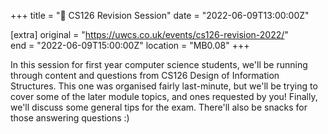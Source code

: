+++
title = "🧠 CS126 Revision Session"
date = "2022-06-09T13:00:00Z"

[extra]
original = "https://uwcs.co.uk/events/cs126-revision-2022/"    
end = "2022-06-09T15:00:00Z"
location = "MB0.08"
+++

In this session for first year computer science students, we'll be running through content and questions from CS126 Design of Information Structures. This one was organised fairly last-minute, but we'll be trying to cover some of the later module topics, and ones requested by you\! Finally, we'll discuss some general tips for the exam. There'll also be snacks for those answering questions :)

